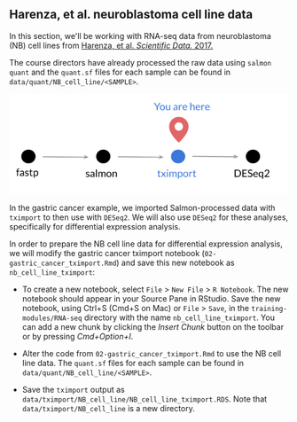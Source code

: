 ## Harenza, et al. neuroblastoma cell line data

In this section, we'll be working with RNA-seq data from neuroblastoma (NB) cell lines from
[Harenza, et al. _Scientific Data._ 2017.](https://doi.org/10.1038/sdata.2017.33)

The course directors have already processed the raw data using `salmon quant` and the `quant.sf` files for each sample can be found in `data/quant/NB_cell_line/<SAMPLE>`.

![](diagrams/rna-seq_5.png)

In the gastric cancer example, we imported Salmon-processed data with `tximport` to then use with `DESeq2`.
We will also use `DESeq2` for these analyses, specifically for differential expression analysis.

In order to prepare the NB cell line data for differential expression analysis, we will modify the gastric cancer tximport notebook (`02-gastric_cancer_tximport.Rmd`) and save this new notebook as `nb_cell_line_tximport`:

* To create a new notebook, select `File` > `New File` > `R Notebook`. 
The new notebook should appear in your Source Pane in RStudio.
Save the new notebook, using Ctrl+S (Cmd+S on Mac) or `File` > `Save`, in the `training-modules/RNA-seq` directory with the name `nb_cell_line_tximport`. 
You can add a new chunk by clicking the *Insert Chunk* button on the toolbar or by pressing *Cmd+Option+I*.

* Alter the code from `02-gastric_cancer_tximport.Rmd` to use the NB cell line data. 
The `quant.sf` files for each sample can be found in `data/quant/NB_cell_line/<SAMPLE>`.

* Save the `tximport` output as `data/tximport/NB_cell_line/NB_cell_line_tximport.RDS`. Note that `data/tximport/NB_cell_line` is a new directory.
